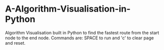 # A-Algorithm-Visualisation-in-Python
Algorithm Visualisation built in Python to find the fastest route from the start node to the end node. Commands are: SPACE to run and 'c' to clear page and reset. 
